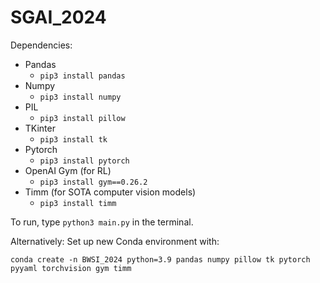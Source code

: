 # SGAI_2024

Dependencies:
- Pandas
  - `pip3 install pandas`
- Numpy
  - `pip3 install numpy`
- PIL
  - `pip3 install pillow`
- TKinter
  - `pip3 install tk`
- Pytorch 
  - `pip3 install pytorch`
- OpenAI Gym (for RL)
  - `pip3 install gym==0.26.2`
- Timm (for SOTA computer vision models)
  - `pip3 install timm`

To run, type ```python3 main.py``` in the terminal.


Alternatively:
Set up new Conda environment with:
```
conda create -n BWSI_2024 python=3.9 pandas numpy pillow tk pytorch pyyaml torchvision gym timm
```

